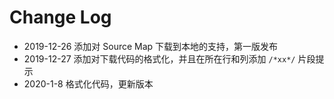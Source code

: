 # Change Log

- 2019-12-26 添加对 Source Map 下载到本地的支持，第一版发布
- 2019-12-27 添加对下载代码的格式化，并且在所在行和列添加 `/*xx*/` 片段提示
- 2020-1-8 格式化代码，更新版本